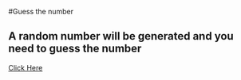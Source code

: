 #Guess the number


## A random number will be generated and you need to guess the number
[Click Here](https://subhradeepbasu18.github.io/Guess_Number_Game/)
